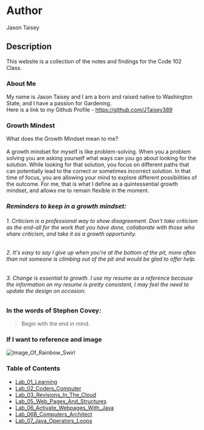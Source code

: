 # Author
Jason Taisey

## Description
This website is a collection of the notes and findings for the Code 102 Class.

### About Me
My name is Jason Taisey and I am a born and raised native to Washington State, and I have a passion for Gardening.
<br> Here is a link to my Github Profile - https://github.com/JTaisey389

### Growth Mindest
What does the Growth Mindset mean to me? 
<br> <br>A growth mindset for myself is like problem-solving. When you a problem solving you are asking yourself what ways can you go about looking for the solution. While looking for that solution, you focus on different paths that can potentially lead to the correct or sometimes incorrect solution. In that time of focus, you are allowing your mind to explore different possibilities of the outcome. For me, that is what I define as a quintessential growth mindset, and allows me to remain flexible in the moment.

### *Reminders to keep in a growth mindset:*
###### 1. Criticism is a professional way to show disagreement. Don't take criticism as the end-all for the work that you have done, collaborate with those who share criticism, and take it as a growth opportunity.
###### 2. It's easy to say I give up when you're at the bottom of the pit, more often than not someone is climbing out of the pit and would be glad to offer help.
###### 3. Change is essential to growth. I use my resume as a reference because the information on my resume is pretty consistent, I may feel the need to update the design on occasion. 

### In the words of Stephen Covey:
> Begin with the end in mind.

### If I want to reference and image
![Image_Of_Rainbow_Swirl](https://hdfreewallpaper.net/wp-content/uploads/2016/02/random-tumblr-hd-free-wallpapers.jpg)

### Table of Contents
- [Lab_01_Learning](Lab01Learning.md)
- [Lab_02_Coders_Computer](Lab02CodersComputer.md)
- [Lab_03_Revisions_In_The_Cloud](Lab03RevisionsInTheCloud.md)
- [Lab_05_Web_Pages_And_Structures](Lab05WebPagesAndStructures.md)
- [Lab_06_Activate_Webpages_With_Java](Lab06ActivateWebPageWithJava.md)
- [Lab_06B_Computers_Architect](Lab06BComputersArchitect.md)
- [Lab_07_Java_Operators_Loops](Lab07JavaOperatorsLoops.md)